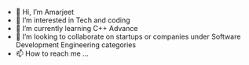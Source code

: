 - 👋 Hi, I’m Amarjeet
- 👀 I’m interested in Tech and coding 
- 🌱 I’m currently learning C++ Advance
- 💞️ I’m looking to collaborate on startups or companies under Software Development Engineering categories 
- 📫 How to reach me ...

<!---
amarjeet0308/amarjeet0308 is a ✨ special ✨ repository because its `README.md` (this file) appears on your GitHub profile.
You can click the Preview link to take a look at your changes.
--->
